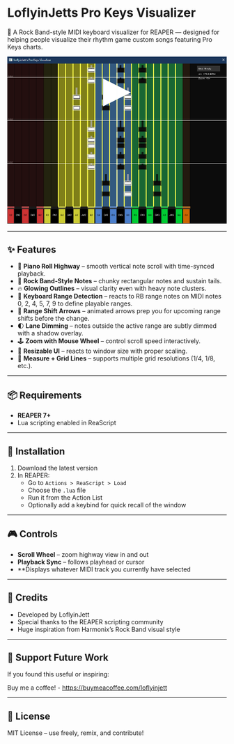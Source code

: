 # LoflyinJetts Pro Keys Visualizer

🎹 A Rock Band-style MIDI keyboard visualizer for REAPER — designed for helping people visualize their rhythm game custom songs featuring Pro Keys charts.

![LoflyinJetts Pro Keys Visualizer Screenshot](preview.png)

---

## ✨ Features

- 🎵 **Piano Roll Highway** – smooth vertical note scroll with time-synced playback.
- 🎹 **Rock Band-Style Notes** – chunky rectangular notes and sustain tails.
- 🔥 **Glowing Outlines** – visual clarity even with heavy note clusters.
- 🎯 **Keyboard Range Detection** – reacts to RB range notes on MIDI notes 0, 2, 4, 5, 7, 9 to define playable ranges.
- 🔄 **Range Shift Arrows** – animated arrows prep you for upcoming range shifts before the change.
- 🌓 **Lane Dimming** – notes outside the active range are subtly dimmed with a shadow overlay.
- 🕹️ **Zoom with Mouse Wheel** – control scroll speed interactively.
- 📐 **Resizable UI** – reacts to window size with proper scaling.
- 🎼 **Measure + Grid Lines** – supports multiple grid resolutions (1/4, 1/8, etc.).

---

## 📦 Requirements

- **REAPER 7+**
- Lua scripting enabled in ReaScript

---

## 🚀 Installation

1. Download the latest version
2. In REAPER:
   - Go to `Actions > ReaScript > Load`
   - Choose the `.lua` file
   - Run it from the Action List
   - Optionally add a keybind for quick recall of the window

---

## 🎮 Controls

- **Scroll Wheel** – zoom highway view in and out
- **Playback Sync** – follows playhead or cursor
- **Displays whatever MIDI track you currently have selected

---

## 🙌 Credits

- Developed by LoflyinJett
- Special thanks to the REAPER scripting community
- Huge inspiration from Harmonix’s Rock Band visual style

---

## 💖 Support Future Work

If you found this useful or inspiring:

Buy me a coffee! - https://buymeacoffee.com/loflyinjett

---

## 🧠 License

MIT License – use freely, remix, and contribute!
